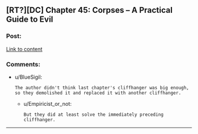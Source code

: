 ## [RT?][DC] Chapter 45: Corpses – A Practical Guide to Evil

### Post:

[Link to content](https://practicalguidetoevil.wordpress.com/2016/11/23/chapter-45-corpses/)

### Comments:

- u/BlueSigil:
  ```
  The author didn't think last chapter's cliffhanger was big enough, so they demolished it and replaced it with another cliffhanger.
  ```

  - u/Empiricist_or_not:
    ```
    But they did at least solve the immediately preceding cliffhanger.
    ```

---

